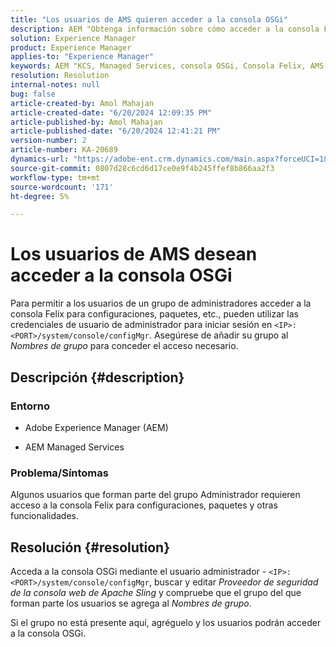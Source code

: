 ```yaml
---
title: "Los usuarios de AMS quieren acceder a la consola OSGi"
description: AEM "Obtenga información sobre cómo acceder a la consola Felix mediante el usuario Administrador en el Managed Services de".
solution: Experience Manager
product: Experience Manager
applies-to: "Experience Manager"
keywords: AEM "KCS, Managed Services, consola OSGi, Consola Felix, AMS, Usuario administrador"
resolution: Resolution
internal-notes: null
bug: false
article-created-by: Amol Mahajan
article-created-date: "6/20/2024 12:09:35 PM"
article-published-by: Amol Mahajan
article-published-date: "6/20/2024 12:41:21 PM"
version-number: 2
article-number: KA-20689
dynamics-url: "https://adobe-ent.crm.dynamics.com/main.aspx?forceUCI=1&pagetype=entityrecord&etn=knowledgearticle&id=72fea9f3-fd2e-ef11-840a-000d3a3764e0"
source-git-commit: 0807d28c6cd6d17ce0e9f4b245ffef8b866aa2f3
workflow-type: tm+mt
source-wordcount: '171'
ht-degree: 5%

---
```


# Los usuarios de AMS desean acceder a la consola OSGi


Para permitir a los usuarios de un grupo de administradores acceder a la consola Felix para configuraciones, paquetes, etc., pueden utilizar las credenciales de usuario de administrador para iniciar sesión en `<IP>:<PORT>/system/console/configMgr`. Asegúrese de añadir su grupo al *Nombres de grupo* para conceder el acceso necesario.

## Descripción {#description}


### <b>Entorno</b>

- Adobe Experience Manager (AEM)


- AEM Managed Services




### <b>Problema/Síntomas</b>

Algunos usuarios que forman parte del grupo Administrador requieren acceso a la consola Felix para configuraciones, paquetes y otras funcionalidades.


## Resolución {#resolution}


Acceda a la consola OSGi mediante el usuario administrador - `<IP>:<PORT>/system/console/configMgr`, buscar y editar *Proveedor de seguridad de la consola web de Apache Sling* y compruebe que el grupo del que forman parte los usuarios se agrega al *Nombres de grupo*.

Si el grupo no está presente aquí, agréguelo y los usuarios podrán acceder a la consola OSGi.
